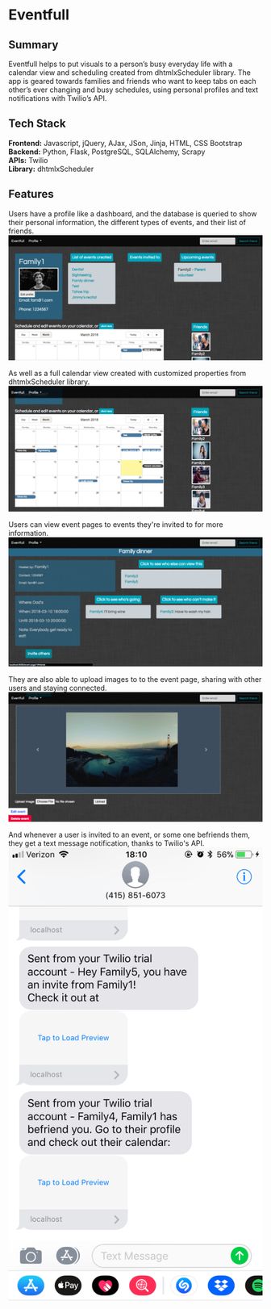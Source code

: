 # Eventfull

## Summary
Eventfull helps to put visuals to a person’s busy everyday life with a calendar 
view and scheduling created from dhtmlxScheduler library. The app is geared towards 
families and friends who want to keep tabs on each other’s ever changing and busy schedules, 
using personal profiles and text notifications with Twilio’s API.

## Tech Stack
__Frontend:__ Javascript, jQuery, AJax, JSon, Jinja, HTML, CSS Bootstrap <br/>
__Backend:__ Python, Flask, PostgreSQL, SQLAlchemy, Scrapy <br/>
__APIs:__ Twilio <br/>
__Library:__ dhtmlxScheduler <br/>

## Features
Users have a profile like a dashboard, and the database is queried to show their personal information, the different types of events, and their list of friends.
<br>
![alt text](/static/readme_img/readme_profile.png)


 As well as a full calendar view created with customized properties from dhtmlxScheduler library.
 <br>
![alt text](/static/readme_img/readme_calendar.png)


Users can view event pages to events they're invited to for more information.
<br>
![alt text](/static/readme_img/readme_event_page.png)


They are also able to upload images to to the event page, sharing with other users and staying connected.
<br>
![alt text](/static/readme_img/readme_pic_carousal.png)


And whenever a user is invited to an event, or some one befriends them, they get a text message notification, thanks to Twilio's API.
<br>
![alt text](/static/readme_img/Twilio_notification_ex.png)
